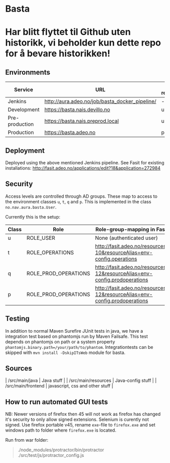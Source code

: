 Basta
=====

# Har blitt flyttet til Github uten historikk, vi beholder kun dette repo for å bevare historikken!


## Environments

| Service        | URL                                            | Fasit resource |
| -------------- | ---------------------------------------------- | -------------- |
| Jenkins        | http://aura.adeo.no/job/basta_docker_pipeline/ | -              |
| Development    | https://basta.nais.devillo.no                  | u1             |
| Pre-production | https://basta.nais.preprod.local               | u1             |
| Production     | https://basta.adeo.no                          | p              |


## Deployment

Deployed using the above mentioned Jenkins pipeline. See Fasit for existing installations: http://fasit.adeo.no/applications/edit?18&application=272984


## Security

Access levels are controlled through AD groups. These map to access to the environment classes `u`, `t`, `q` and `p`.
This is implemented in the class `no.nav.aura.basta.User`.

Currently this is the setup:

| Class | Role                 | Role-group-mapping in Fasit                                               
| ----- | -------------------- | ------------------------------------------------------------------------- |
| u     | ROLE_USER            | None (authenticated user)                                                 |
| t     | ROLE_OPERATIONS      | http://fasit.adeo.no/resources?10&resourceAlias=env-config.operations     |
| q     | ROLE_PROD_OPERATIONS | http://fasit.adeo.no/resources?12&resourceAlias=env-config.prodoperations |
| p     | ROLE_PROD_OPERATIONS | http://fasit.adeo.no/resources?12&resourceAlias=env-config.prodoperations |


## Testing

In addition to normal Maven Surefire JUnit tests in java, we have a integration test based on phantomjs run by Maven Failsafe. This test depends on phantomjs on path or a system property `phantomjs.binary.path=/your/path/to/phantom`. Integrationtests can be skipped with `mvn install -DskipITsWeb` module for basta.


## Sources

| /src/main/java      | Java stuff                      |
| /src/main/resources | Java-config stuff               |
| /src/main/frontend  | javascript, css and other stuff |


## How to run automated GUI tests

NB: Newer versions of firefox then 45 will not work as firefox has changed it's security to only allow signed extensions. Selenium is curently not signed. Use firefox portable v45, rename `exe`-file to `firefox.exe` and set windows path to folder where `firefox.exe` is located.

Run from war folder:
> ./node_modules/protractor/bin/protractor ./src/test/js/protractor_config.js
